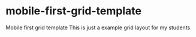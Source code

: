 # mobile-first-grid-template
Mobile first grid template
This is just a example grid layout for my students
